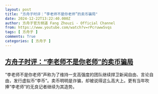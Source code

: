 ```yaml
---
layout: post
title: "方舟子时评：“李老师不是你老师”的卖币骗局"
date: 2024-12-22T13:22:40.000Z
author: 方舟子官方频道 Fang Zhouzi - Official Channel
from: https://www.youtube.com/watch?v=rPcruwwSvqs
tags: [ 方舟子 ]
comments: True
categories: [ 方舟子 ]
---
```

<!--1734873760000-->
[方舟子时评：“李老师不是你老师”的卖币骗局](https://www.youtube.com/watch?v=rPcruwwSvqs)
------

<div>
“李老师不是你老师”声称为了维持一支高强度的团队继续捍卫新闻自由、言论自由，发行虚拟币“李币”。卖币明明是诈骗，却被说得这么高大上。更有当年吹捧“李老师”的无良记者继续为其造势。
</div>
